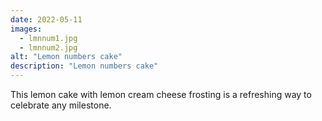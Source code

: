 ```yaml
---
date: 2022-05-11
images:
  - lmnnum1.jpg
  - lmnnum2.jpg
alt: "Lemon numbers cake"
description: "Lemon numbers cake"
---
```


This lemon cake with lemon cream cheese frosting is a refreshing way to celebrate any milestone.
